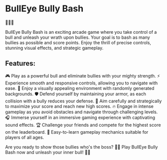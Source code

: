 # BullEye Bully Bash

🐂🎯🥊

BullEye Bully Bash is an exciting arcade game where you take control of a bull and unleash your wrath upon bullies. Your goal is to bash as many bullies as possible and score points. Enjoy the thrill of precise controls, stunning visual effects, and strategic gameplay.

## Features:
🎮 Play as a powerful bull and eliminate bullies with your mighty strength.
⚡️ Experience smooth and responsive controls, allowing you to navigate with ease.
🌆 Enjoy a visually appealing environment with randomly generated backgrounds.
🛡️ Defend yourself by maintaining your armor, as each collision with a bully reduces your defense.
🎯 Aim carefully and strategically to maximize your score and reach new high scores.
🔥 Engage in intense gameplay as you avoid obstacles and navigate through challenging levels.
🎧 Immerse yourself in an immersive gaming experience with captivating sound effects.
🏆 Challenge your friends and compete for the highest score on the leaderboard.
🌟 Easy-to-learn gameplay mechanics suitable for players of all ages.

Are you ready to show those bullies who's the boss? 🤜💥 Play BullEye Bully Bash now and unleash your inner bull! 🐂🔥
